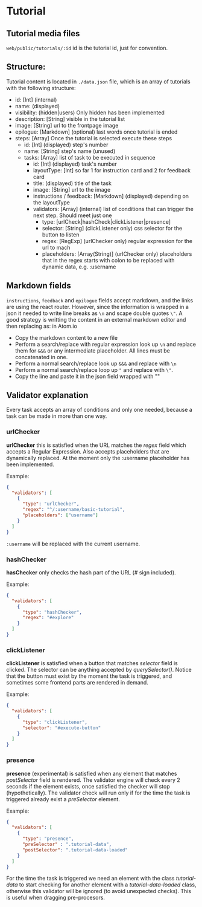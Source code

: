 # Tutorial

## Tutorial media files
`web/public/tutorials/:id` id is the tutorial id, just for convention.

## Structure:

Tutorial content is located in `./data.json` file, which is an array of tutorials with the following structure:

- id: [Int] (internal)
- name: (displayed)
- visibility: (hidden|users) Only hidden has been implemented
- description: [String] visible in the tutorial list
- image: [String] url to the frontpage image
- epilogue: [Markdown] (optional) last words once tutorial is ended
- steps: [Array] Once the tutorial is selected execute these steps
  + id: [Int] (displayed) step's number
  + name: [String] step's name (unused)
  + tasks: [Array] list of task to be executed in sequence
    * id: [Int] (displayed) task's number
    * layoutType: [Int] so far 1 for instruction card and 2 for feedback card
    * title: (displayed) title of the task
    * image: [String] url to the image
    * instructions / feedback: [Markdown] (displayed) depending on the layoutType
    * validators: [Array] (internal) list of conditions that can trigger the next step. Should meet just one
      - type: [urlCheck|hashCheck|clickListener|presence]
      - selector: [String] (clickListener only) css selector for the button to listen
      - regex: [RegExp] (urlChecker only) regular expression for the url to mach
      - placeholders: [Array(String)] (urlChecker only) placeholders that in the regex starts with colon to be replaced with dynamic data, e.g. :username

## Markdown fields
`instructions`, `feedback` and `epilogue` fields accept markdown, and the links are using the react router. However, since the information is wrapped in a json it needed to write line breaks as `\n` and scape double quotes `\"`. A good strategy is writting the content in an external markdown editor and then replacing as:
in Atom.io
- Copy the markdown content to a new file
- Perform a search/replace with regular expression look up `\n` and replace them for `&&&` or any intermediate placeholder. All lines must be concatenated in one.
- Perform a normal search/replace look up `&&&` and replace with `\n`
- Perform a normal search/replace loop up `"` and replace with `\"`.
- Copy the line and paste it in the json field wrapped with ""

## Validator explanation
Every task accepts an array of conditions and only one needed, because a task can be made in more than one way.

### urlChecker
**urlChecker** this is satisfied when the URL matches the *regex* field which accepts a Regular Expression. Also accepts placeholders that are dynamically replaced. At the moment only the :username placeholder has been implemented.

Example:
```json
{
  "validators": [
    {
      "type": "urlChecker",
      "regex": "^/:username/basic-tutorial",
      "placeholders": ["username"]
    }
  ]
}
```

`:username` will be replaced with the current username.

### hashChecker
**hasChecker** only checks the hash part of the URL (# sign included).

Example:
```json
{
  "validators": [
    {
      "type": "hashChecker",
      "regex": "#explore"
    }
  ]
}
```

### clickListener
**clickListener** is satisfied when a button that matches *selector* field is clicked. The selector can be anything accepted by *querySelector()*. Notice that the button must exist by the moment the task is triggered, and sometimes some frontend parts are rendered in demand.

Example:
```json
{
  "validators": [
    {
      "type": "clickListener",
      "selector": "#execute-button"
    }
  ]
}
```

### presence
**presence** (experimental) is satisfied when any element that matches *postSelector* field is rendered. The validator engine will check every 2 seconds if the element exists, once satisfied the checker will stop (hypothetically). The validator check will run only if for the time the task is triggered already exist a *preSelector* element.

Example:
```json
{
  "validators": [
    {
      "type": "presence",
      "preSelector" : ".tutorial-data",
      "postSelector": ".tutorial-data-loaded"
    }
  ]
}
```

For the time the task is triggered we need an element with the class *tutorial-data* to start checking for another element with a *tutorial-data-loaded* class, otherwise this validator will be ignored (to avoid unexpected checks). This is useful when dragging pre-procesors.
